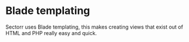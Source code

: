 # Blade templating
Sectorr uses Blade templating, this makes creating views that exist out of HTML and PHP really easy and quick.
